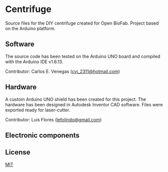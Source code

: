 # Centrifuge

Source files for the DIY centrifuge created for Open BioFab. Project based on the Arduino platform.

## Software

The source code has been tested on the Arduino UNO board and compiled with the Arduino IDE v1.6.13.  

Contributor: Carlos E. Venegas (cvj_2311@hotmail.com)

## Hardware

A custom Arduino UNO shield has been created for this project.
The hardware has been designed in Autodesk Inventor CAD software. Files were exported ready for laser-cutter.  

Contributor: Luis Flores (lefolindo@gmail.com)

## Electronic components



## License

[MIT][license]

[license]: https://github.com/OpenBioFab/centrifuge/blob/master/LICENSE
